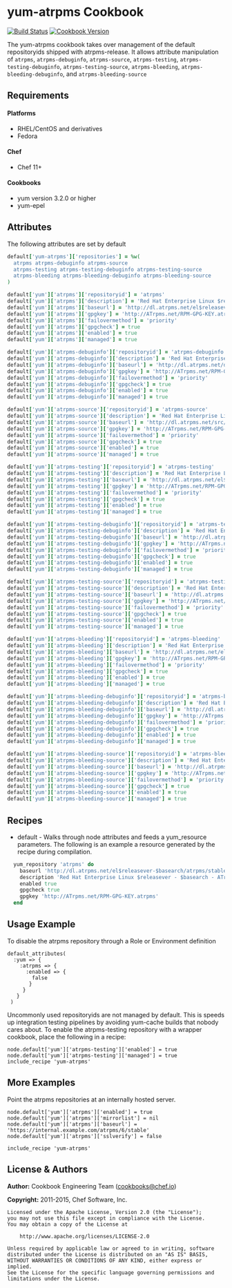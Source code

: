 yum-atrpms Cookbook
============
[![Build Status](https://travis-ci.org/chef-cookbooks/yum-atrpms.svg?branch=master)](http://travis-ci.org/chef-cookbooks/yum-atrpms)
[![Cookbook Version](https://img.shields.io/cookbook/v/yum-atrpms.svg)](https://supermarket.chef.io/cookbooks/yum-atrpms)

The yum-atrpms cookbook takes over management of the default
repositoryids shipped with atrpms-release. It allows attribute
manipulation of `atrpms`, `atrpms-debuginfo`, `atrpms-source`,
`atrpms-testing`, `atrpms-testing-debuginfo`, `atrpms-testing-source`,
`atrpms-bleeding`, `atrpms-bleeding-debuginfo`, and `atrpms-bleeding-source`

Requirements
------------
#### Platforms
* RHEL/CentOS and derivatives
* Fedora

#### Chef
* Chef 11+

#### Cookbooks
* yum version 3.2.0 or higher
* yum-epel


Attributes
----------
The following attributes are set by default

``` ruby
default['yum-atrpms']['repositories'] = %w(
  atrpms atrpms-debuginfo atrpms-source
  atrpms-testing atrpms-testing-debuginfo atrpms-testing-source
  atrpms-bleeding atrpms-bleeding-debuginfo atrpms-bleeding-source
)
```

``` ruby
default['yum']['atrpms']['repositoryid'] = 'atrpms'
default['yum']['atrpms']['description'] = 'Red Hat Enterprise Linux $releasever - $basearch - ATrpms'
default['yum']['atrpms']['baseurl'] = 'http://dl.atrpms.net/el$releasever-$basearch/atrpms/stable'
default['yum']['atrpms']['gpgkey'] = 'http://ATrpms.net/RPM-GPG-KEY.atrpms'
default['yum']['atrpms']['failovermethod'] = 'priority'
default['yum']['atrpms']['gpgcheck'] = true
default['yum']['atrpms']['enabled'] = true
default['yum']['atrpms']['managed'] = true
```

``` ruby
default['yum']['atrpms-debuginfo']['repositoryid'] = 'atrpms-debuginfo'
default['yum']['atrpms-debuginfo']['description'] = 'Red Hat Enterprise Linux $releasever - $basearch - ATrpms - Debug'
default['yum']['atrpms-debuginfo']['baseurl'] = 'http://dl.atrpms.net/debug/el$releasever-$basearch/atrpms/stable'
default['yum']['atrpms-debuginfo']['gpgkey'] = 'http://ATrpms.net/RPM-GPG-KEY.atrpms'
default['yum']['atrpms-debuginfo']['failovermethod'] = 'priority'
default['yum']['atrpms-debuginfo']['gpgcheck'] = true
default['yum']['atrpms-debuginfo']['enabled'] = true
default['yum']['atrpms-debuginfo']['managed'] = true
```

``` ruby
default['yum']['atrpms-source']['repositoryid'] = 'atrpms-source'
default['yum']['atrpms-source']['description'] = 'Red Hat Enterprise Linux $releasever - $basearch - ATrpms - Source'
default['yum']['atrpms-source']['baseurl'] = 'http://dl.atrpms.net/src/el$releasever-$basearch/atrpms/stable'
default['yum']['atrpms-source']['gpgkey'] = 'http://ATrpms.net/RPM-GPG-KEY.atrpms'
default['yum']['atrpms-source']['failovermethod'] = 'priority'
default['yum']['atrpms-source']['gpgcheck'] = true
default['yum']['atrpms-source']['enabled'] = true
default['yum']['atrpms-source']['managed'] = true
```

``` ruby
default['yum']['atrpms-testing']['repositoryid'] = 'atrpms-testing'
default['yum']['atrpms-testing']['description'] = 'Red Hat Enterprise Linux $releasever - $basearch - ATrpms testing'
default['yum']['atrpms-testing']['baseurl'] = 'http://dl.atrpms.net/el$releasever-$basearch/atrpms/testing'
default['yum']['atrpms-testing']['gpgkey'] = 'http://ATrpms.net/RPM-GPG-KEY.atrpms'
default['yum']['atrpms-testing']['failovermethod'] = 'priority'
default['yum']['atrpms-testing']['gpgcheck'] = true
default['yum']['atrpms-testing']['enabled'] = true
default['yum']['atrpms-testing']['managed'] = true
```

``` ruby
default['yum']['atrpms-testing-debuginfo']['repositoryid'] = 'atrpms-testing-debuginfo'
default['yum']['atrpms-testing-debuginfo']['description'] = 'Red Hat Enterprise Linux $releasever - $basearch - ATrpms testing  - Debug'
default['yum']['atrpms-testing-debuginfo']['baseurl'] = 'http://dl.atrpms.net/debug/el$releasever-$basearch/atrpms/testing'
default['yum']['atrpms-testing-debuginfo']['gpgkey'] = 'http://ATrpms.net/RPM-GPG-KEY.atrpms'
default['yum']['atrpms-testing-debuginfo']['failovermethod'] = 'priority'
default['yum']['atrpms-testing-debuginfo']['gpgcheck'] = true
default['yum']['atrpms-testing-debuginfo']['enabled'] = true
default['yum']['atrpms-testing-debuginfo']['managed'] = true
```

``` ruby
default['yum']['atrpms-testing-source']['repositoryid'] = 'atrpms-testing-source'
default['yum']['atrpms-testing-source']['description'] = 'Red Hat Enterprise Linux $releasever - $basearch - ATrpms testing - Source'
default['yum']['atrpms-testing-source']['baseurl'] = 'http://dl.atrpms.net/src/el$releasever-$basearch/atrpms/testing'
default['yum']['atrpms-testing-source']['gpgkey'] = 'http://ATrpms.net/RPM-GPG-KEY.atrpms'
default['yum']['atrpms-testing-source']['failovermethod'] = 'priority'
default['yum']['atrpms-testing-source']['gpgcheck'] = true
default['yum']['atrpms-testing-source']['enabled'] = true
default['yum']['atrpms-testing-source']['managed'] = true
```

``` ruby
default['yum']['atrpms-bleeding']['repositoryid'] = 'atrpms-bleeding'
default['yum']['atrpms-bleeding']['description'] = 'Red Hat Enterprise Linux $releasever - $basearch - ATrpms bleeding'
default['yum']['atrpms-bleeding']['baseurl'] = 'http://dl.atrpms.net/el$releasever-$basearch/atrpms/bleeding'
default['yum']['atrpms-bleeding']['gpgkey'] = 'http://ATrpms.net/RPM-GPG-KEY.atrpms'
default['yum']['atrpms-bleeding']['failovermethod'] = 'priority'
default['yum']['atrpms-bleeding']['gpgcheck'] = true
default['yum']['atrpms-bleeding']['enabled'] = true
default['yum']['atrpms-bleeding']['managed'] = true
```

``` ruby
default['yum']['atrpms-bleeding-debuginfo']['repositoryid'] = 'atrpms-bleeding-debuginfo'
default['yum']['atrpms-bleeding-debuginfo']['description'] = 'Red Hat Enterprise Linux $releasever - $basearch - ATrpms bleeding  - Debug'
default['yum']['atrpms-bleeding-debuginfo']['baseurl'] = 'http://dl.atrpms.net/debug/el$releasever-$basearch/atrpms/bleeding'
default['yum']['atrpms-bleeding-debuginfo']['gpgkey'] = 'http://ATrpms.net/RPM-GPG-KEY.atrpms'
default['yum']['atrpms-bleeding-debuginfo']['failovermethod'] = 'priority'
default['yum']['atrpms-bleeding-debuginfo']['gpgcheck'] = true
default['yum']['atrpms-bleeding-debuginfo']['enabled'] = true
default['yum']['atrpms-bleeding-debuginfo']['managed'] = true
```

``` ruby
default['yum']['atrpms-bleeding-source']['repositoryid'] = 'atrpms-bleeding-source'
default['yum']['atrpms-bleeding-source']['description'] = 'Red Hat Enterprise Linux $releasever - $basearch - ATrpms bleeding - Source'
default['yum']['atrpms-bleeding-source']['baseurl'] = 'http://dl.atrpms.net/src/el$releasever-$basearch/atrpms/bleeding'
default['yum']['atrpms-bleeding-source']['gpgkey'] = 'http://ATrpms.net/RPM-GPG-KEY.atrpms'
default['yum']['atrpms-bleeding-source']['failovermethod'] = 'priority'
default['yum']['atrpms-bleeding-source']['gpgcheck'] = true
default['yum']['atrpms-bleeding-source']['enabled'] = true
default['yum']['atrpms-bleeding-source']['managed'] = true
```

Recipes
-------
* default - Walks through node attributes and feeds a yum_resource
  parameters. The following is an example a resource generated by the
  recipe during compilation.

```ruby
  yum_repository 'atrpms' do
    baseurl 'http://dl.atrpms.net/el$releasever-$basearch/atrpms/stable'
    description 'Red Hat Enterprise Linux $releasever - $basearch - ATrpms'
    enabled true
    gpgcheck true
    gpgkey 'http://ATrpms.net/RPM-GPG-KEY.atrpms'
  end
```

Usage Example
-------------
To disable the atrpms repository through a Role or Environment definition

```
default_attributes(
  :yum => {
    :atrpms => {
      :enabled => {
        false
       }
     }
   }
 )
```

Uncommonly used repositoryids are not managed by default. This is
speeds up integration testing pipelines by avoiding yum-cache builds
that nobody cares about. To enable the atrpms-testing repository with a
wrapper cookbook, place the following in a recipe:

```
node.default['yum']['atrpms-testing']['enabled'] = true
node.default['yum']['atrpms-testing']['managed'] = true
include_recipe 'yum-atrpms'
```

More Examples
-------------
Point the atrpms repositories at an internally hosted server.

```
node.default['yum']['atrpms']['enabled'] = true
node.default['yum']['atrpms']['mirrorlist'] = nil
node.default['yum']['atrpms']['baseurl'] = 'https://internal.example.com/atrpms/6/stable'
node.default['yum']['atrpms']['sslverify'] = false

include_recipe 'yum-atrpms'
```

License & Authors
-----------------

**Author:** Cookbook Engineering Team (<cookbooks@chef.io>)

**Copyright:** 2011-2015, Chef Software, Inc.
```
Licensed under the Apache License, Version 2.0 (the "License");
you may not use this file except in compliance with the License.
You may obtain a copy of the License at

    http://www.apache.org/licenses/LICENSE-2.0

Unless required by applicable law or agreed to in writing, software
distributed under the License is distributed on an "AS IS" BASIS,
WITHOUT WARRANTIES OR CONDITIONS OF ANY KIND, either express or implied.
See the License for the specific language governing permissions and
limitations under the License.
```

